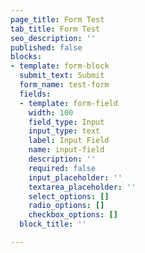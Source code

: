 ```yaml
---
page_title: Form Test
tab_title: Form Test
seo_description: ''
published: false
blocks:
- template: form-block
  submit_text: Submit
  form_name: test-form
  fields:
  - template: form-field
    width: 100
    field_type: Input
    input_type: text
    label: Input Field
    name: input-field
    description: ''
    required: false
    input_placeholder: ''
    textarea_placeholder: ''
    select_options: []
    radio_options: []
    checkbox_options: []
  block_title: ''

---
```

